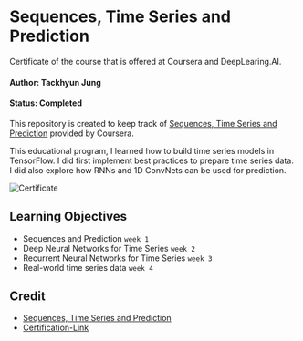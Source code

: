 # Sequences, Time Series and Prediction

Certificate of the course that is offered at Coursera and DeepLearing.AI.

#### Author: Tackhyun Jung

#### Status: Completed

This repository is created to keep track of [Sequences, Time Series and Prediction](https://www.coursera.org/learn/tensorflow-sequences-time-series-and-prediction?) provided by Coursera.

This educational program, I learned how to build time series models in TensorFlow. I did first implement best practices to prepare time series data. I did also explore how RNNs and 1D ConvNets can be used for prediction.

![Certificate](https://user-images.githubusercontent.com/41291493/117560080-97fe3f80-b0c5-11eb-86c9-0bf78ff43de6.png)

## Learning Objectives

- Sequences and Prediction `week 1`
- Deep Neural Networks for Time Series `week 2`
- Recurrent Neural Networks for Time Series `week 3`
- Real-world time series data `week 4`

## Credit

- [Sequences, Time Series and Prediction](https://www.coursera.org/learn/tensorflow-sequences-time-series-and-prediction?)
- [Certification-Link](https://www.coursera.org/account/accomplishments/verify/KJUP4P7JWPMM)

